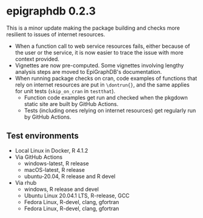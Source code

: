 # epigraphdb 0.2.3

This is a minor update making the package building and checks more resilient to issues of internet resources.

- When a function call to web service resources fails, either because of the user or the service, it is now easier to trace the issue with more context provided.
- Vignettes are now pre-computed. Some vignettes involving lengthy analysis steps are moved to EpiGraphDB's documentation.
- When running package checks on cran, code examples of functions that rely on internet resources are put in `\dontrun{}`, and the same applies for unit tests (`skip_on_cran` in `testthat`).
  - Function code examples get run and checked when the pkgdown static site are built by GitHub Actions.
  - Tests (including ones relying on internet resources) get regularly run by GitHub Actions.

## Test environments
- Local Linux in Docker, R 4.1.2
- Via GitHub Actions
  - windows-latest, R release
  - macOS-latest, R release
  - ubuntu-20.04, R release and R devel
- Via rhub 
  - windows, R release and devel
  - Ubuntu Linux 20.04.1 LTS, R-release, GCC
  - Fedora Linux, R-devel, clang, gfortran
  - Fedora Linux, R-devel, clang, gfortran
